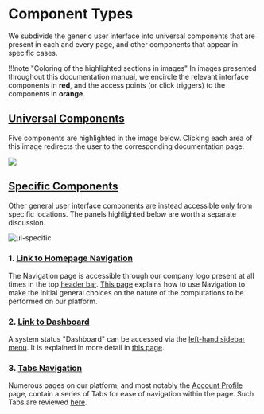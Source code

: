 # Component Types

We subdivide the generic user interface into universal components that are present in each and every page, and other components that appear in specific cases.

!!!note "Coloring of the highlighted sections in images"
    In images presented throughout this documentation manual, we encircle the relevant interface components in **red**, and the access points (or click triggers) to the components in **orange**.

## [Universal Components]()

Five components are highlighted in the image below. Clicking each area of this image redirects the user to the corresponding documentation page.

<img src="/images/ui-overview.png" usemap="#mapname">

<map name="mapname">
    <area shape="rect" coords="0,0,752,41" href="/general/ui/header-footer/">
    <area shape="rect" coords="0,41,183,479" href="/general/ui/items-navigation/">
    <area shape="rect" coords="0,531,124,583" href="/general/ui/support/">
    <area shape="rect" coords="181,518,557,583" href="/general/ui/header-footer/">
    <area shape="rect" coords="555,38,753,501" href="/general/ui/account-navigation/">
</map>

## [Specific Components]()

Other general user interface components are instead accessible only from specific locations. The panels highlighted below are worth a separate discussion.

![ui-specific](../images/ui-specific.png "ui specific")

### 1. [Link to Homepage Navigation](specific/homepage.md)

The Navigation page is accessible through our company logo present at all times in the top [header bar](header-footer.md). [This page](specific/homepage.md) explains how to use Navigation to make the initial general choices on the nature of the computations to be performed on our platform.

### 2. [Link to Dashboard](specific/dashboard.md)

A system status "Dashboard" can be accessed via the [left-hand sidebar menu](left-sidebar.md). It is explained in more detail in [this page](specific/dashboard.md).

### 3. [Tabs Navigation](specific/tabs-navigator.md)

Numerous pages on our platform, and most notably the [Account Profile](../accounts/ui/profile-page.md) page, contain a series of Tabs for ease of navigation within the page. Such Tabs are reviewed [here](specific/tabs-navigator.md).
